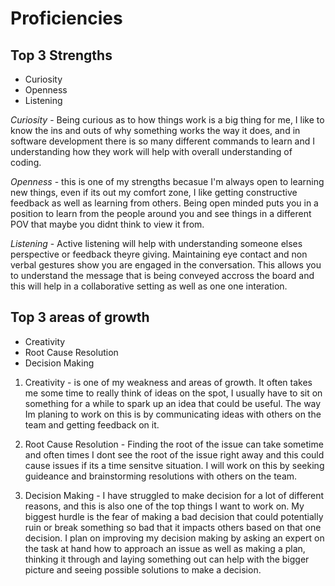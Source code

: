 # Proficiencies

## **Top 3 Strengths**

- Curiosity 
- Openness
- Listening

*Curiosity* - Being curious as to how things work is a big thing for me, I like to know the ins and outs of why something works the way it does, and in software development there is so many different commands to learn and I understanding how they work will help with overall understanding of coding.

*Openness* - this is one of my strengths becasue I'm always open to learning new things, even if its out my comfort zone, I like getting constructive feedback as well as learning from others. Being open minded puts you in a position to learn from the people around you and see things in a different POV that maybe you didnt think to view it from.

*Listening* - Active listening will help with understanding someone elses perspective or feedback theyre giving. Maintaining eye contact and non verbal gestures show you are engaged in the conversation. This allows you to understand the message that is being conveyed accross the board and this will help in a collaborative setting as well as one one interation. 

## **Top 3 areas of growth**

- Creativity
- Root Cause Resolution
- Decision Making

1. Creativity - is one of my weakness and areas of growth. It often takes me some time to really think of ideas on the spot, I usually have to sit on something for a while to spark up an idea that could be useful. The way Im planing to work on this is by communicating ideas with others on the team and getting feedback on it.


2. Root Cause Resolution - Finding the root of the issue can take sometime and often times I dont see the root of the issue right away and this could cause issues if its a time sensitve situation. I will work on this by seeking guideance and brainstorming resolutions with others on the team.

3. Decision Making - I have struggled to make decision for a lot of different reasons, and this is also one of the top things I want to work on. My biggest hurdle is the fear of making a bad decision that could potentially ruin or break something so bad that it impacts others based on that one decision. I plan on improving my decision making by asking an expert on the task at hand how to approach an issue as well as making a plan, thinking it through and laying something out can help with the bigger picture and seeing possible solutions to make a decision.

